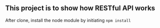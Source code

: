 ## This project is to show how RESTful API works

After clone, install the node module by initiating `npm install`